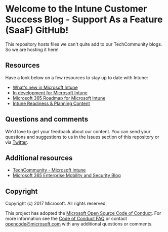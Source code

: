 # Welcome to the Intune Customer Success Blog - Support As a Feature (SaaF) GitHub!

This repository hosts files we can't quite add to our TechCommunity blogs. So we are hosting it here!

## Resources

Have a look below on a few resources to stay up to date with Intune:
* [What's new in Microsoft Intune](https://docs.microsoft.com/mem/intune/fundamentals/whats-new)
* [In development for Microsoft Intune](https://docs.microsoft.com/mem/intune/fundamentals/in-development)
* [Microsoft 365 Roadmap for Microsoft Intune](https://aka.ms/UEMroadmap)
* [Intune Readiness & Planning Content](https://techcommunity.microsoft.com/t5/intune-customer-success/new-intune-readiness-amp-planning-content-intune-launches-the-in/ba-p/359906)

## Questions and comments

We'd love to get your feedback about our content. You can send your questions and suggestions to us in the Issues section of this repository or via [Twitter](https://aka.ms/IntuneSuppTeam).

## Additional resources

* [TechCommunity - Microsoft Intune](https://techcommunity.microsoft.com/t5/microsoft-intune/bd-p/Microsoft-Intune)
* [Microsoft 365 Enterprise Mobility and Security Blog](https://www.microsoft.com/en-us/microsoft-365/blog/enterprise-mobility-security/)

## Copyright

Copyright (c) 2017 Microsoft. All rights reserved.

This project has adopted the [Microsoft Open Source Code of Conduct](https://opensource.microsoft.com/codeofconduct/). For more information see the [Code of Conduct FAQ](https://opensource.microsoft.com/codeofconduct/faq/) or contact [opencode@microsoft.com](mailto:opencode@microsoft.com) with any additional questions or comments.

